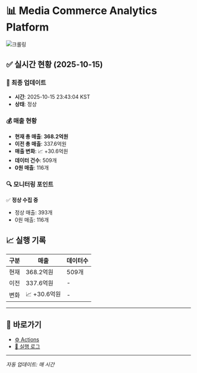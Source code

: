 # 📊 Media Commerce Analytics Platform

![크롤링](https://img.shields.io/badge/크롤링-정상-green)

## ✅ 실시간 현황 (2025-10-15)

### 📍 최종 업데이트
- **시간**: 2025-10-15 23:43:04 KST
- **상태**: 정상

### 💰 매출 현황
- **현재 총 매출**: **368.2억원**
- **이전 총 매출**: 337.6억원
- **매출 변화**: 📈 +30.6억원
- **데이터 건수**: 509개
- **0원 매출**: 116개

### 🔍 모니터링 포인트

✅ **정상 수집 중**
- 정상 매출: 393개
- 0원 매출: 116개


## 📈 실행 기록

| 구분 | 매출 | 데이터수 |
|------|------|----------|
| 현재 | 368.2억원 | 509개 |
| 이전 | 337.6억원 | - |
| 변화 | 📈 +30.6억원 | - |

---

## 🔗 바로가기

- [⚙️ Actions](../../actions)
- [📝 실행 로그](../../actions/workflows/daily_scraping.yml)

---

*자동 업데이트: 매 시간*
